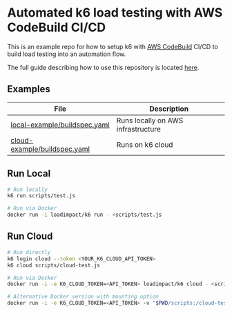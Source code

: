 # Automated k6 load testing with AWS CodeBuild CI/CD

This is an example repo for how to setup k6 with [AWS CodeBuild](https://aws.amazon.com/codebuild/) CI/CD to build load testing into an automation flow.

The full guide describing how to use this repository is located [here](https://blog.loadimpact.com/).

## Examples

| File                                                         | Description                        |
| ------------------------------------------------------------ | ---------------------------------- |
| [local-example/buildspec.yaml](local-example/buildspec.yaml) | Runs locally on AWS infrastructure |
| [cloud-example/buildspec.yaml](cloud-example/buildspec.yaml) | Runs on k6 cloud                   |

## Run Local

```bash
# Run locally
k6 run scripts/test.js

# Run via Docker
docker run -i loadimpact/k6 run - <scripts/test.js
```

## Run Cloud

```bash
# Run directly
k6 login cloud --token <YOUR_K6_CLOUD_API_TOKEN>
k6 cloud scripts/cloud-test.js

# Run via Docker
docker run -i -e K6_CLOUD_TOKEN=<API_TOKEN> loadimpact/k6 cloud - <scripts/cloud-test.js

# Alternative Docker version with mounting option
docker run -i -e K6_CLOUD_TOKEN=<API_TOKEN> -v "$PWD/scripts:/cloud-test.js" loadimpact/k6 cloud /cloud-test.js
```
